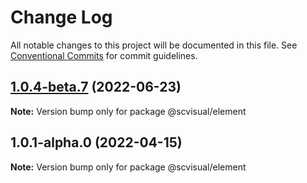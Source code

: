 # Change Log

All notable changes to this project will be documented in this file.
See [Conventional Commits](https://conventionalcommits.org) for commit guidelines.

## [1.0.4-beta.7](http://58.22.61.222:18001/bgtech-fe/micro-frame/compare/@scvisual/element@1.0.1-alpha.0...@scvisual/element@1.0.4-beta.7) (2022-06-23)

**Note:** Version bump only for package @scvisual/element





## 1.0.1-alpha.0 (2022-04-15)

**Note:** Version bump only for package @scvisual/element
